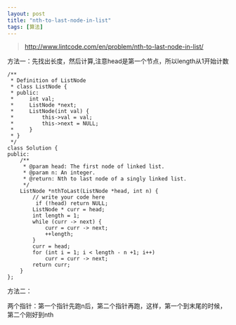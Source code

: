 ```yaml
---
layout: post
title: "nth-to-last-node-in-list"
tags: [算法]
---	
```

	
>http://www.lintcode.com/en/problem/nth-to-last-node-in-list/

方法一：先找出长度，然后计算,注意head是第一个节点，所以length从1开始计数


	/**
	 * Definition of ListNode
	 * class ListNode {
	 * public:
	 *     int val;
	 *     ListNode *next;
	 *     ListNode(int val) {
	 *         this->val = val;
	 *         this->next = NULL;
	 *     }
	 * }
	 */
	class Solution {
	public:
	    /**
	     * @param head: The first node of linked list.
	     * @param n: An integer.
	     * @return: Nth to last node of a singly linked list. 
	     */
	    ListNode *nthToLast(ListNode *head, int n) {
	        // write your code here
	         if (!head) return NULL;
	        ListNode * curr = head;
	        int length = 1;
	        while (curr -> next) {
	            curr = curr -> next;
	            ++length;
	        }
	        curr = head;
	        for (int i = 1; i < length - n +1; i++)
	            curr = curr -> next;
	        return curr;
	    }
	};

方法二：

两个指针：第一个指针先跑n后，第二个指针再跑，这样，第一个到末尾的时候，第二个刚好到nth






